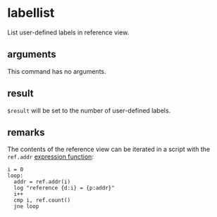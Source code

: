 # labellist

List user-defined labels in reference view.

## arguments

This command has no arguments.

## result

`$result` will be set to the number of user-defined labels.

## remarks

The contents of the reference view can be iterated in a script with the `ref.addr` [expression function](../../introduction/Expression-functions.md):

```
i = 0
loop:
  addr = ref.addr(i)
  log "reference {d:i} = {p:addr}"
  i++
  cmp i, ref.count()
  jne loop
```